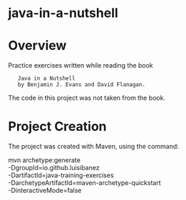 # java-in-a-nutshell

# Overview

Practice exercises written while reading the book

       Java in a Nutshell
       by Benjamin J. Evans and David Flanagan.

The code in this project was not taken from the book.


# Project Creation

The project was created with Maven, using the command:

mvn archetype:generate \
-DgroupId=io.github.luisibanez \
-DartifactId=java-training-exercises \
-DarchetypeArtifactId=maven-archetype-quickstart \
-DinteractiveMode=false

